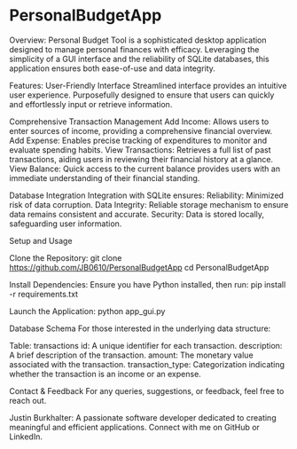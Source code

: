 # PersonalBudgetApp

Overview:
Personal Budget Tool is a sophisticated desktop application designed to manage personal finances with efficacy. Leveraging the simplicity of a GUI interface and the reliability of SQLite databases, this application ensures both ease-of-use and data integrity.

Features:
User-Friendly Interface
Streamlined interface provides an intuitive user experience.
Purposefully designed to ensure that users can quickly and effortlessly input or retrieve information.

Comprehensive Transaction Management
Add Income: Allows users to enter sources of income, providing a comprehensive financial overview.
Add Expense: Enables precise tracking of expenditures to monitor and evaluate spending habits.
View Transactions: Retrieves a full list of past transactions, aiding users in reviewing their financial history at a glance.
View Balance: Quick access to the current balance provides users with an immediate understanding of their financial standing.

Database Integration
Integration with SQLite ensures:
Reliability: Minimized risk of data corruption.
Data Integrity: Reliable storage mechanism to ensure data remains consistent and accurate.
Security: Data is stored locally, safeguarding user information.

Setup and Usage

Clone the Repository:
git clone https://github.com/JB0610/PersonalBudgetApp
cd PersonalBudgetApp

Install Dependencies:
Ensure you have Python installed, then run:
pip install -r requirements.txt

Launch the Application:
python app_gui.py

Database Schema
For those interested in the underlying data structure:

Table: transactions
id: A unique identifier for each transaction.
description: A brief description of the transaction.
amount: The monetary value associated with the transaction.
transaction_type: Categorization indicating whether the transaction is an income or an expense.

Contact & Feedback
For any queries, suggestions, or feedback, feel free to reach out.

Justin Burkhalter: A passionate software developer dedicated to creating meaningful and efficient applications. Connect with me on GitHub or LinkedIn.
